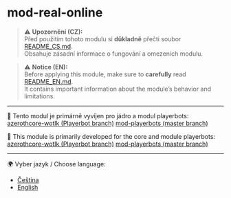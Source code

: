 # mod-real-online

> ⚠️ **Upozornění (CZ):**  
> Před použitím tohoto modulu si **důkladně** přečti soubor [README_CS.md](./README_CS.md).  
> Obsahuje zásadní informace o fungování a omezeních modulu.  

> ⚠️ **Notice (EN):**  
> Before applying this module, make sure to **carefully** read [README_EN.md](./README_EN.md).  
> It contains important information about the module’s behavior and limitations.  

----------------------------------------------------------------------------------------------------------------

🔧 Tento modul je primárně vyvíjen pro jádro a modul playerbots:  
[azerothcore-wotlk (Playerbot branch)](https://github.com/liyunfan1223/azerothcore-wotlk/tree/Playerbot)
[mod-playerbots (master branch)](https://github.com/liyunfan1223/mod-playerbots)

🔧 This module is primarily developed for the core and module playerbots:  
[azerothcore-wotlk (Playerbot branch)](https://github.com/liyunfan1223/azerothcore-wotlk/tree/Playerbot)
[mod-playerbots (master branch)](https://github.com/liyunfan1223/mod-playerbots)

----------------------------------------------------------------------------------------------------------------

🌍 Vyber jazyk / Choose language:
- [Čeština](./README_CS.md)
- [English](./README_EN.md)


